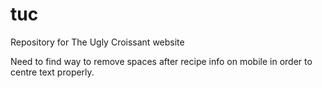 # tuc
Repository for The Ugly Croissant website

Need to find way to remove spaces after recipe info on mobile in order to centre text properly.
